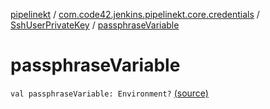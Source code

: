 [pipelinekt](../../index.md) / [com.code42.jenkins.pipelinekt.core.credentials](../index.md) / [SshUserPrivateKey](index.md) / [passphraseVariable](./passphrase-variable.md)

# passphraseVariable

`val passphraseVariable: Environment?` [(source)](https://github.com/code42/pipelinekt/tree/master/core/src/main/kotlin/com/code42/jenkins/pipelinekt/core/credentials/SshUserPrivateKey.kt#L8)